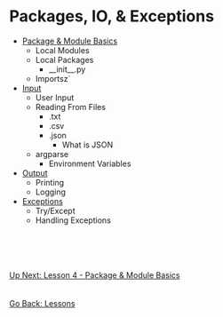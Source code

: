 # Packages, IO, & Exceptions
* [Package & Module Basics](package-module-basics.md)
    * Local Modules
    * Local Packages
        * \_\_init__.py 
    * Importsz`
* [Input](input.md)
    * User Input
    * Reading From Files
        * .txt
        * .csv
        * .json
            * What is JSON
    * argparse
        * Environment Variables
* [Output](output.md)
    * Printing
    * Logging 
* [Exceptions](exceptions.md)
    * Try/Except
    * Handling Exceptions

\
\
\
\
[Up Next: Lesson 4 - Package & Module Basics](package-module-basics.md)
\
\
\
[Go Back: Lessons](../README.md)